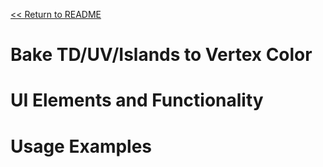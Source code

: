 [<< Return to README](../README.md#documentation)

# Bake TD/UV/Islands to Vertex Color



# UI Elements and Functionality



# Usage Examples